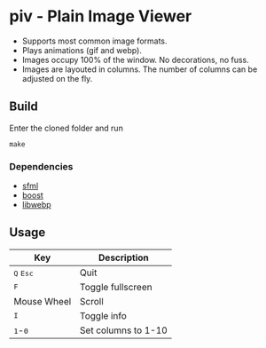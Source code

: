 # piv - Plain Image Viewer

* Supports most common image formats.
* Plays animations (gif and webp).
* Images occupy 100% of the window. No decorations, no fuss.
* Images are layouted in columns. The number of columns can be adjusted on the
  fly.

## Build

Enter the cloned folder and run
```
make
```

### Dependencies

* [sfml](https://www.sfml-dev.org)
* [boost](https://www.boost.org)
* [libwebp](https://developers.google.com/speed/webp)

## Usage

Key | Description
--- | ---
<kbd>Q</kbd> <kbd>Esc</kbd> | Quit
<kbd>F</kbd> | Toggle fullscreen
Mouse Wheel | Scroll
<kbd>I</kbd> | Toggle info
<kbd>1</kbd>-<kbd>0</kbd> | Set columns to 1-10
